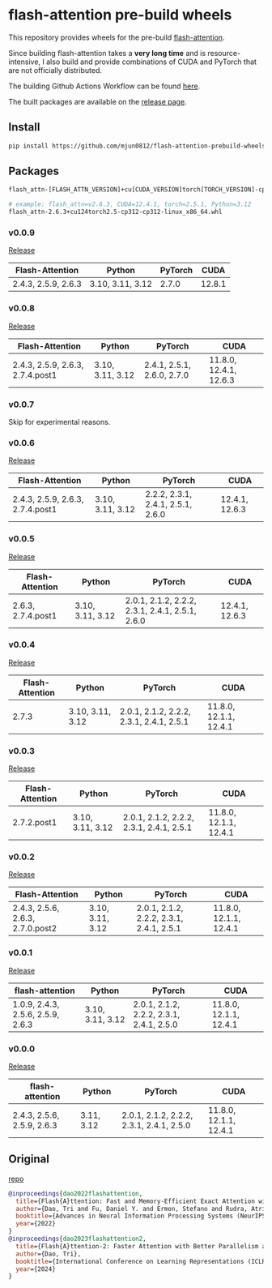 # flash-attention pre-build wheels

This repository provides wheels for the pre-build [flash-attention](https://github.com/Dao-AILab/flash-attention).  

Since building flash-attention takes a **very long time** and is resource-intensive, 
I also build and provide combinations of CUDA and PyTorch that are not officially distributed.

The building Github Actions Workflow can be found [here](./.github/workflows/build.yml).

The built packages are available on the [release page](https://github.com/mjun0812/flash-attention-prebuild-wheels/releases).


## Install

```bash
pip install https://github.com/mjun0812/flash-attention-prebuild-wheels/releases/download/v0.0.0/flash_attn-2.6.3+cu124torch2.5-cp312-cp312-linux_x86_64.whl
```

## Packages

```bash
flash_attn-[FLASH_ATTN_VERSION]+cu[CUDA_VERSION]torch[TORCH_VERSION]-cp[PYTHON_VERSION]-cp[PYTHON_VERSION]-linux_x86_64.whl

# example: flash_attn=v2.6.3, CUDA=12.4.1, torch=2.5.1, Python=3.12
flash_attn-2.6.3+cu124torch2.5-cp312-cp312-linux_x86_64.whl
```

### v0.0.9

[Release](https://github.com/mjun0812/flash-attention-prebuild-wheels/releases/tag/v0.0.9)

| Flash-Attention | Python | PyTorch | CUDA |
|-----------------|--------|---------|------|
| 2.4.3, 2.5.9, 2.6.3 | 3.10, 3.11, 3.12 | 2.7.0 | 12.8.1 |

### v0.0.8

[Release](https://github.com/mjun0812/flash-attention-prebuild-wheels/releases/tag/v0.0.8)

| Flash-Attention | Python | PyTorch | CUDA |
|-----------------|--------|---------|------|
| 2.4.3, 2.5.9, 2.6.3, 2.7.4.post1 | 3.10, 3.11, 3.12 | 2.4.1, 2.5.1, 2.6.0, 2.7.0 | 11.8.0, 12.4.1, 12.6.3 |

### v0.0.7

Skip for experimental reasons.

### v0.0.6

[Release](https://github.com/mjun0812/flash-attention-prebuild-wheels/releases/tag/v0.0.6)

| Flash-Attention | Python | PyTorch | CUDA |
|-----------------|--------|---------|------|
| 2.4.3, 2.5.9, 2.6.3, 2.7.4.post1 | 3.10, 3.11, 3.12 | 2.2.2, 2.3.1, 2.4.1, 2.5.1, 2.6.0 | 12.4.1, 12.6.3 |

### v0.0.5

[Release](https://github.com/mjun0812/flash-attention-prebuild-wheels/releases/tag/v0.0.5)

| Flash-Attention | Python | PyTorch | CUDA |
|-----------------|--------|---------|------|
| 2.6.3, 2.7.4.post1 | 3.10, 3.11, 3.12 | 2.0.1, 2.1.2, 2.2.2, 2.3.1, 2.4.1, 2.5.1, 2.6.0 | 12.4.1, 12.6.3 |

### v0.0.4

[Release](https://github.com/mjun0812/flash-attention-prebuild-wheels/releases/tag/v0.0.4)

| Flash-Attention | Python | PyTorch | CUDA |
|-----------------|--------|---------|------|
| 2.7.3 | 3.10, 3.11, 3.12 | 2.0.1, 2.1.2, 2.2.2, 2.3.1, 2.4.1, 2.5.1 | 11.8.0, 12.1.1, 12.4.1 |

### v0.0.3

[Release](https://github.com/mjun0812/flash-attention-prebuild-wheels/releases/tag/v0.0.3)

| Flash-Attention | Python | PyTorch | CUDA |
|-----------------|--------|---------|------|
| 2.7.2.post1 | 3.10, 3.11, 3.12 | 2.0.1, 2.1.2, 2.2.2, 2.3.1, 2.4.1, 2.5.1 | 11.8.0, 12.1.1, 12.4.1 |

### v0.0.2

[Release](https://github.com/mjun0812/flash-attention-prebuild-wheels/releases/tag/v0.0.2)

| Flash-Attention | Python | PyTorch | CUDA |
|-----------------|--------|---------|------|
| 2.4.3, 2.5.6, 2.6.3, 2.7.0.post2 | 3.10, 3.11, 3.12 | 2.0.1, 2.1.2, 2.2.2, 2.3.1, 2.4.1, 2.5.1 | 11.8.0, 12.1.1, 12.4.1 |

### v0.0.1

[Release](https://github.com/mjun0812/flash-attention-prebuild-wheels/releases/tag/v0.0.1)

|flash-attention|Python|PyTorch|CUDA|
|-|-|-|-|
|1.0.9, 2.4.3, 2.5.6, 2.5.9, 2.6.3|3.10, 3.11, 3.12|2.0.1, 2.1.2, 2.2.2, 2.3.1, 2.4.1, 2.5.0|11.8.0, 12.1.1, 12.4.1|


### v0.0.0

[Release](https://github.com/mjun0812/flash-attention-prebuild-wheels/releases/tag/v0.0.0)

|flash-attention|Python|PyTorch|CUDA|
|-|-|-|-|
|2.4.3, 2.5.6, 2.5.9, 2.6.3|3.11, 3.12|2.0.1, 2.1.2, 2.2.2, 2.3.1, 2.4.1, 2.5.0|11.8.0, 12.1.1, 12.4.1|


## Original

[repo](https://github.com/Dao-AILab/flash-attention)

```bibtex
@inproceedings{dao2022flashattention,
  title={Flash{A}ttention: Fast and Memory-Efficient Exact Attention with {IO}-Awareness},
  author={Dao, Tri and Fu, Daniel Y. and Ermon, Stefano and Rudra, Atri and R{\'e}, Christopher},
  booktitle={Advances in Neural Information Processing Systems (NeurIPS)},
  year={2022}
}
@inproceedings{dao2023flashattention2,
  title={Flash{A}ttention-2: Faster Attention with Better Parallelism and Work Partitioning},
  author={Dao, Tri},
  booktitle={International Conference on Learning Representations (ICLR)},
  year={2024}
}
```
